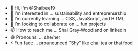 - 👋 Hi, I’m @Shaibee19
- 👀 I’m interested in ... sustainability and entreprenurship
- 🌱 I’m currently learning ... CSS, JavaScript, and HTML
- 💞️ I’m looking to collaborate on ... fun projects
- 📫 How to reach me ... Shai Gray-Woodland on linkedin
- 😄 Pronouns: ... she/her
- ⚡ Fun fact: ... prounounced "Shy" like chai tea or thai food

<!---
Shaibee19/Shaibee19 is a ✨ special ✨ repository because its `README.md` (this file) appears on your GitHub profile.
You can click the Preview link to take a look at your changes.
--->
